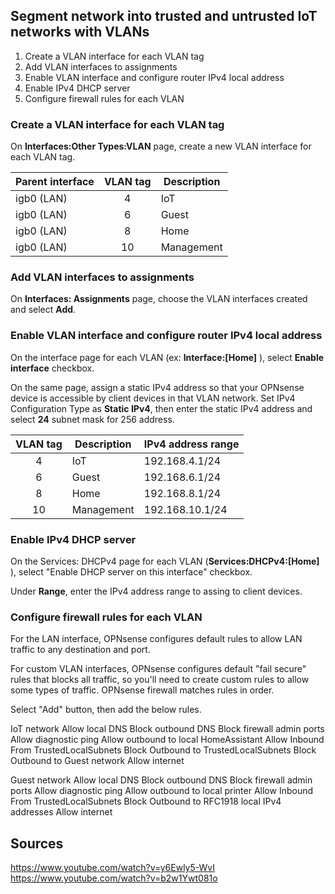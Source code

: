 
## Segment network into trusted and untrusted IoT networks with VLANs

1. Create a VLAN interface for each VLAN tag  
2. Add VLAN interfaces to assignments
3. Enable VLAN interface and configure router IPv4 local address
4. Enable IPv4 DHCP server
5. Configure firewall rules for each VLAN

### Create a VLAN interface for each VLAN tag  
On **Interfaces:Other Types:VLAN** page, create a new VLAN interface for each VLAN tag.  

Parent interface | VLAN tag | Description
-|:-:|-
igb0 (LAN)|4|IoT
igb0 (LAN)|6|Guest
igb0 (LAN)|8|Home
igb0 (LAN)|10|Management

### Add VLAN interfaces to assignments
On **Interfaces: Assignments** page, choose the VLAN interfaces created and select **Add**.  

### Enable VLAN interface and configure router IPv4 local address
On the interface page for each VLAN (ex: **Interface:[Home]** ), select **Enable interface** checkbox.  

On the same page, assign a static IPv4 address so that your OPNsense device is accessible by client devices in that VLAN network. Set IPv4 Configuration Type as **Static IPv4**, then enter the static IPv4 address and select **24** subnet mask for 256 address.

VLAN tag | Description | IPv4 address range
:-:|-|-
4|IoT|192.168.4.1/24
6|Guest|192.168.6.1/24
8|Home|192.168.8.1/24
10|Management|192.168.10.1/24

### Enable IPv4 DHCP server
On the Services: DHCPv4 page for each VLAN (**Services:DHCPv4:[Home]** ), select "Enable DHCP server on this interface" checkbox.  

Under **Range**, enter the IPv4 address range to assing to client devices.  

### Configure firewall rules for each VLAN
For the LAN interface, OPNsense configures default rules to allow LAN traffic to any destination and port.  

For custom VLAN interfaces, OPNsense configures default "fail secure" rules that blocks all traffic, so you'll need to create custom rules to allow some types of traffic. OPNsense firewall matches rules in order.

Select "Add" button, then add the below rules.

IoT network
Allow local DNS
Block outbound DNS
Block firewall admin ports
Allow diagnostic ping
Allow outbound to local HomeAssistant
Allow Inbound From TrustedLocalSubnets
Block Outbound to TrustedLocalSubnets
Block Outbound to Guest network
Allow internet

Guest network
Allow local DNS
Block outbound DNS
Block firewall admin ports
Allow diagnostic ping
Allow outbound to local printer
Allow Inbound From TrustedLocalSubnets
Block Outbound to RFC1918 local IPv4 addresses
Allow internet

## Sources  
https://www.youtube.com/watch?v=y6Ewly5-WvI
https://www.youtube.com/watch?v=b2w1Ywt081o
